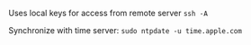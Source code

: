 
Uses local keys for access from remote server
`ssh -A`

Synchronize with time server:
`sudo ntpdate -u time.apple.com`
